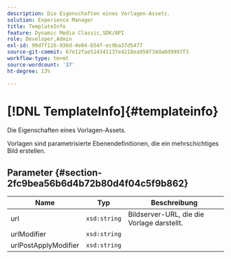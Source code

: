 ```yaml
---
description: Die Eigenschaften eines Vorlagen-Assets.
solution: Experience Manager
title: TemplateInfo
feature: Dynamic Media Classic,SDK/API
role: Developer,Admin
exl-id: 90d7f116-936d-4e04-b54f-ec9ba37d5477
source-git-commit: 67e12fae514341137e4218ea950f34da0d9997f3
workflow-type: tm+mt
source-wordcount: '37'
ht-degree: 13%

---
```


# [!DNL TemplateInfo]{#templateinfo}

Die Eigenschaften eines Vorlagen-Assets.

Vorlagen sind parametrisierte Ebenendefinitionen, die ein mehrschichtiges Bild erstellen.

## Parameter {#section-2fc9bea56b6d4b72b80d4f04c5f9b862}

| Name | Typ | Beschreibung |
|---|---|---|
| url | `xsd:string` | Bildserver-URL, die die Vorlage darstellt. |
| urlModifier | `xsd:string` | |
| urlPostApplyModifier | `xsd:string` | |
